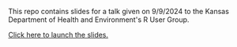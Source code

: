 This repo contains slides for a talk given on 9/9/2024 to the Kansas Department of Health and Environment's R User Group.

[Click here to launch the slides.](https://eliotmonaco.github.io/presentation-reproducibility/)
